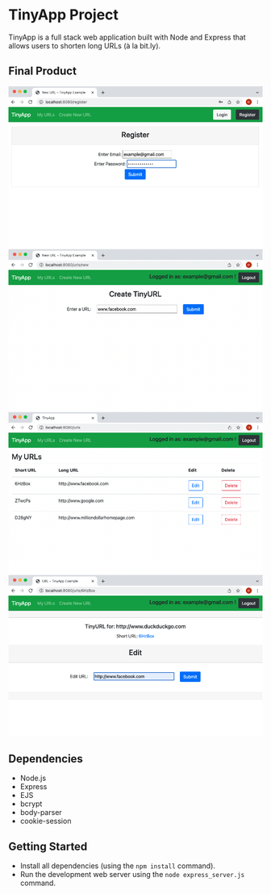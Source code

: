 # TinyApp Project

TinyApp is a full stack web application built with Node and Express that allows users to shorten long URLs (à la bit.ly).

## Final Product

![Register user](https://github.com/SinghH01/tinyapp/blob/main/docs/register.png?raw=true)
![Create Short URL](https://github.com/SinghH01/tinyapp/blob/main/docs/createUrl.png?raw=true)
![List Urls](https://github.com/SinghH01/tinyapp/blob/main/docs/listUrls.png?raw=true)
![Edit Url](https://github.com/SinghH01/tinyapp/blob/main/docs/editUrl.png?raw=true)

## Dependencies

- Node.js
- Express
- EJS
- bcrypt
- body-parser
- cookie-session


## Getting Started

- Install all dependencies (using the `npm install` command).
- Run the development web server using the `node express_server.js` command.